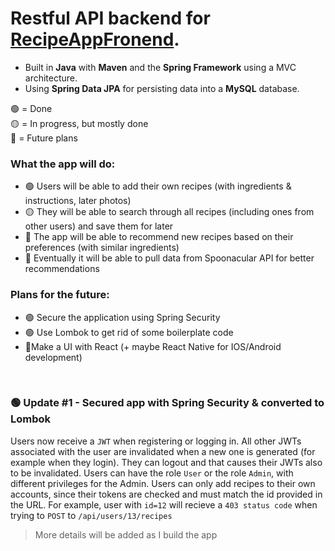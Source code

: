 # Restful API backend for [RecipeAppFronend](https://github.com/mateipruteanu/recipeappfrontend#readme).

* Built in **Java** with **Maven** and the **Spring Framework** using a MVC architecture.
* Using **Spring Data JPA** for persisting data into a **MySQL** database.

:green_circle: = Done
<br>
:yellow_circle: = In progress, but mostly done
<br>
:large_blue_circle: = Future plans
<br>


### What the app will do:
- :green_circle: Users will be able to add their own recipes (with ingredients & instructions, later photos)
- :yellow_circle: They will be able to search through all recipes (including ones from other users) and save them for later
- :large_blue_circle: The app will be able to recommend new recipes based on their preferences (with similar ingredients)
- :large_blue_circle: Eventually it will be able to pull data from Spoonacular API for better recommendations


### Plans for the future: 
  * :green_circle: Secure the application using Spring Security 
  * :green_circle: Use Lombok to get rid of some boilerplate code
  * :large_blue_circle:Make a UI with React (+ maybe React Native for IOS/Android development)
<br>

### :green_circle: Update #1 - Secured app with Spring Security & converted to Lombok
Users now receive a `JWT` when registering or logging in. All other JWTs associated with the user are invalidated when a new one is generated (for example when they login). They can logout and that causes their JWTs also to be invalidated.
Users can have the role `User` or the role `Admin`, with different privileges for the Admin.
Users can only add recipes to their own accounts, since their tokens are checked and must match the id provided in the URL. For example, user with `id=12` will recieve a `403 status code` when trying to `POST` to `/api/users/13/recipes`

>More details will be added as I build the app
